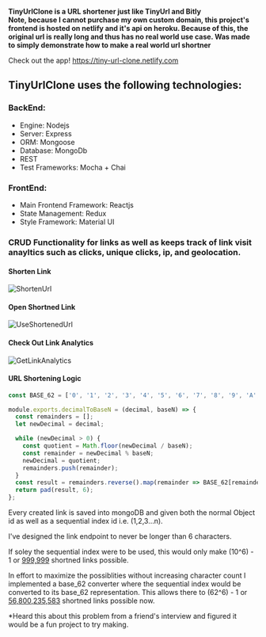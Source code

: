 **TinyUrlClone is a URL shortener just like TinyUrl and Bitly**  
**Note, because I cannot purchase my own custom domain, this project's frontend is hosted on netlify and it's api on heroku. Because of this, the original url is really long and thus has no real world use case. Was made to simply demonstrate how to make a real world url shortner**

Check out the app! https://tiny-url-clone.netlify.com

## TinyUrlClone uses the following technologies:

### BackEnd: 

- Engine: Nodejs
- Server:  Express
- ORM: Mongoose
- Database: MongoDb
- REST
- Test Frameworks: Mocha + Chai

### FrontEnd: 

- Main Frontend Framework: Reactjs
- State Management: Redux
- Style Framework: Material UI


### CRUD Functionality for links as well as keeps track of link visit anayltics such as clicks, unique clicks, ip, and geolocation.

#### Shorten Link
![ShortenUrl](https://user-images.githubusercontent.com/20826907/63155035-b275b880-bfc6-11e9-8df8-5b07e69e7a81.gif)

#### Open Shortned Link
![UseShortenedUrl](https://user-images.githubusercontent.com/20826907/63155036-b275b880-bfc6-11e9-8a34-e2d01164a3e7.gif)

#### Check Out Link Analytics
![GetLinkAnalytics](https://user-images.githubusercontent.com/20826907/63155037-b275b880-bfc6-11e9-9da8-dbdbe5858516.gif)

#### URL Shortening Logic

```javascript
const BASE_62 = ['0', '1', '2', '3', '4', '5', '6', '7', '8', '9', 'A', 'B', 'C', 'D', 'E', 'F', 'G', 'H', 'I', 'J', 'K', 'L', 'M', 'N', 'O', 'P', 'Q', 'R', 'S', 'T', 'U', 'V', 'W', 'X', 'Y', 'Z', 'a', 'b', 'c', 'd', 'e', 'f', 'g', 'h', 'i', 'j', 'k', 'l', 'm', 'n', 'o', 'p', 'q', 'r', 's', 't', 'u', 'v', 'w', 'x', 'y', 'z'];

module.exports.decimalToBaseN = (decimal, baseN) => {
  const remainders = [];
  let newDecimal = decimal;

  while (newDecimal > 0) {
    const quotient = Math.floor(newDecimal / baseN);
    const remainder = newDecimal % baseN;
    newDecimal = quotient;
    remainders.push(remainder);
  }
  const result = remainders.reverse().map(remainder => BASE_62[remainder]).join('');
  return pad(result, 6);
};
```

Every created link is saved into mongoDB and given both the normal Object id as well as a sequential index id i.e. (1,2,3…n). 

I've designed the link endpoint to never be longer than 6 characters. 

If soley the sequential index were to be used, this would only make (10^6) - 1 or <u>999,999</u> shortned links possible. 

In effort to maximize the possiblities without increasing character count I implemented a base_62 converter where the sequential index would be converted to its base_62 representation. This allows there to (62^6) - 1 or <u>56,800,235,583</u> shortned links possible now. 

*Heard this about this problem from a friend's interview and figured it would be a fun project to try making.
